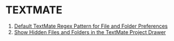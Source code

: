 # TEXTMATE #

1. [Default TextMate Regex Pattern for File and Folder Preferences](/textmate/textmate.default.folder.file.regex.patterns.preference.md)
1. [Show Hidden Files and Folders in the TextMate Project Drawer](/textmate/textmate.show.hidden.files.git.regex.advanced.folder.file.patterns.pref)